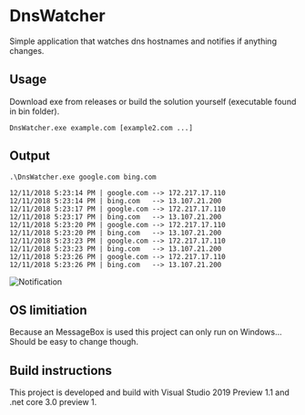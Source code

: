 # DnsWatcher
Simple application that watches dns hostnames and notifies if anything changes. 

## Usage
Download exe from releases or build the solution yourself (executable found in bin folder).

`DnsWatcher.exe example.com [example2.com ...]`

## Output

    .\DnsWatcher.exe google.com bing.com
    
    12/11/2018 5:23:14 PM | google.com --> 172.217.17.110
    12/11/2018 5:23:14 PM | bing.com   --> 13.107.21.200
    12/11/2018 5:23:17 PM | google.com --> 172.217.17.110
    12/11/2018 5:23:17 PM | bing.com   --> 13.107.21.200
    12/11/2018 5:23:20 PM | google.com --> 172.217.17.110
    12/11/2018 5:23:20 PM | bing.com   --> 13.107.21.200
    12/11/2018 5:23:23 PM | google.com --> 172.217.17.110
    12/11/2018 5:23:23 PM | bing.com   --> 13.107.21.200
    12/11/2018 5:23:26 PM | google.com --> 172.217.17.110
    12/11/2018 5:23:26 PM | bing.com   --> 13.107.21.200

![Notification](https://user-images.githubusercontent.com/7996369/49814741-956b5480-fd6a-11e8-848d-9ec124093dc7.png)

## OS limitiation 
Because an MessageBox is used this project can only run on Windows... Should be easy to change though.

## Build instructions
This project is developed and build with Visual Studio 2019 Preview 1.1 and .net core 3.0 preview 1.
